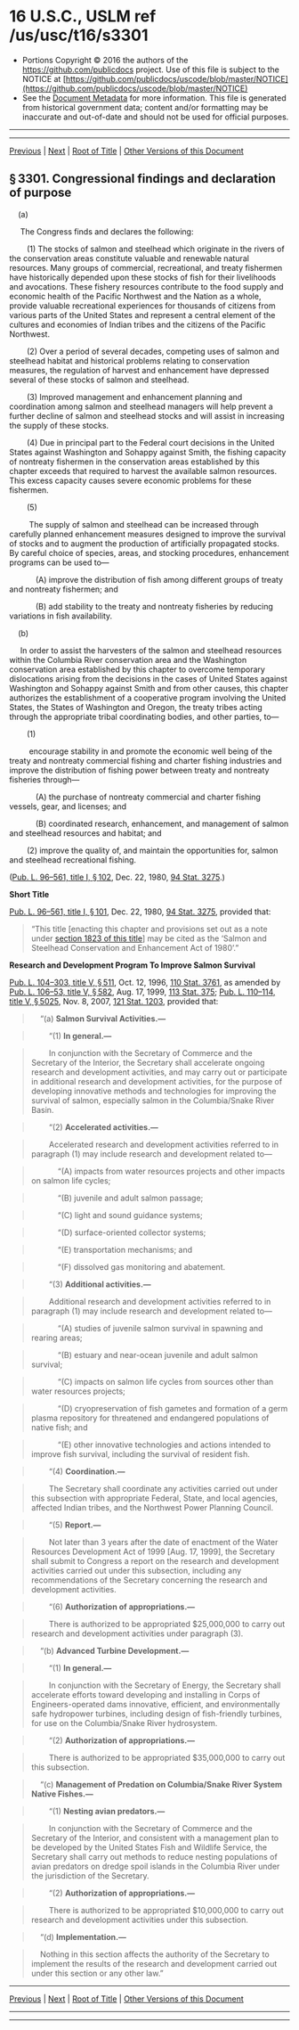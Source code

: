 ---
---

# 16 U.S.C., USLM ref /us/usc/t16/s3301

* Portions Copyright © 2016 the authors of the https://github.com/publicdocs project.
  Use of this file is subject to the NOTICE at [https://github.com/publicdocs/uscode/blob/master/NOTICE](https://github.com/publicdocs/uscode/blob/master/NOTICE)
* See the [Document Metadata](././../../../../..//README.md) for more information.
  This file is generated from historical government data; content and/or formatting may be inaccurate and out-of-date and should not be used for official purposes.

----------
----------

[Previous](./../../../../..//us/usc/t16/ch52/schI/m__us_usc_t16_ch52_schI.md) | [Next](./../../../../..//us/usc/t16/ch52/schI/m__us_usc_t16_s3302.md) | [Root of Title](./../../../../../) | [Other Versions of this Document](https://publicdocs.github.io/go/links?ns=uslm&ref=%2Fus%2Fusc%2Ft16%2Fs3301)

## § 3301. Congressional findings and declaration of purpose

    (a)

     The Congress finds and declares the following:

        (1) The stocks of salmon and steelhead which originate in the rivers of the conservation areas constitute valuable and renewable natural resources. Many groups of commercial, recreational, and treaty fishermen have historically depended upon these stocks of fish for their livelihoods and avocations. These fishery resources contribute to the food supply and economic health of the Pacific Northwest and the Nation as a whole, provide valuable recreational experiences for thousands of citizens from various parts of the United States and represent a central element of the cultures and economies of Indian tribes and the citizens of the Pacific Northwest.

        (2) Over a period of several decades, competing uses of salmon and steelhead habitat and historical problems relating to conservation measures, the regulation of harvest and enhancement have depressed several of these stocks of salmon and steelhead.

        (3) Improved management and enhancement planning and coordination among salmon and steelhead managers will help prevent a further decline of salmon and steelhead stocks and will assist in increasing the supply of these stocks.

        (4) Due in principal part to the Federal court decisions in the United States against Washington and Sohappy against Smith, the fishing capacity of nontreaty fishermen in the conservation areas established by this chapter exceeds that required to harvest the available salmon resources. This excess capacity causes severe economic problems for these fishermen.

        (5)

         The supply of salmon and steelhead can be increased through carefully planned enhancement measures designed to improve the survival of stocks and to augment the production of artificially propagated stocks. By careful choice of species, areas, and stocking procedures, enhancement programs can be used to—

            (A) improve the distribution of fish among different groups of treaty and nontreaty fishermen; and

            (B) add stability to the treaty and nontreaty fisheries by reducing variations in fish availability.

    (b)

     In order to assist the harvesters of the salmon and steelhead resources within the Columbia River conservation area and the Washington conservation area established by this chapter to overcome temporary dislocations arising from the decisions in the cases of United States against Washington and Sohappy against Smith and from other causes, this chapter authorizes the establishment of a cooperative program involving the United States, the States of Washington and Oregon, the treaty tribes acting through the appropriate tribal coordinating bodies, and other parties, to—

        (1)

         encourage stability in and promote the economic well being of the treaty and nontreaty commercial fishing and charter fishing industries and improve the distribution of fishing power between treaty and nontreaty fisheries through—

            (A) the purchase of nontreaty commercial and charter fishing vessels, gear, and licenses; and

            (B) coordinated research, enhancement, and management of salmon and steelhead resources and habitat; and

        (2) improve the quality of, and maintain the opportunities for, salmon and steelhead recreational fishing.

([Pub. L. 96–561, title I, § 102][/us/pl/96/561/s102], Dec. 22, 1980, [94 Stat. 3275][/us/stat/94/3275].)

 __Short Title__ 

[Pub. L. 96–561, title I, § 101][/us/pl/96/561/s101], Dec. 22, 1980, [94 Stat. 3275][/us/stat/94/3275], provided that: 

> “This title \[enacting this chapter and provisions set out as a note under [section 1823 of this title][/us/usc/t16/s1823]\] may be cited as the ‘Salmon and Steelhead Conservation and Enhancement Act of 1980’.”

 __Research and Development Program To Improve Salmon Survival__ 

[Pub. L. 104–303, title V, § 511][/us/pl/104/303/s511], Oct. 12, 1996, [110 Stat. 3761][/us/stat/110/3761], as amended by [Pub. L. 106–53, title V, § 582][/us/pl/106/53/s582], Aug. 17, 1999, [113 Stat. 375][/us/stat/113/375]; [Pub. L. 110–114, title V, § 5025][/us/pl/110/114/s5025], Nov. 8, 2007, [121 Stat. 1203][/us/stat/121/1203], provided that:

>     “(a) __Salmon Survival Activities.—__ 

>         “(1) __In general.—__ 

>         In conjunction with the Secretary of Commerce and the Secretary of the Interior, the Secretary shall accelerate ongoing research and development activities, and may carry out or participate in additional research and development activities, for the purpose of developing innovative methods and technologies for improving the survival of salmon, especially salmon in the Columbia/Snake River Basin.

>         “(2) __Accelerated activities.—__ 

>         Accelerated research and development activities referred to in paragraph (1) may include research and development related to—

>             “(A) impacts from water resources projects and other impacts on salmon life cycles;

>             “(B) juvenile and adult salmon passage;

>             “(C) light and sound guidance systems;

>             “(D) surface-oriented collector systems;

>             “(E) transportation mechanisms; and

>             “(F) dissolved gas monitoring and abatement.

>         “(3) __Additional activities.—__ 

>         Additional research and development activities referred to in paragraph (1) may include research and development related to—

>             “(A) studies of juvenile salmon survival in spawning and rearing areas;

>             “(B) estuary and near-ocean juvenile and adult salmon survival;

>             “(C) impacts on salmon life cycles from sources other than water resources projects;

>             “(D) cryopreservation of fish gametes and formation of a germ plasma repository for threatened and endangered populations of native fish; and

>             “(E) other innovative technologies and actions intended to improve fish survival, including the survival of resident fish.

>         “(4) __Coordination.—__ 

>         The Secretary shall coordinate any activities carried out under this subsection with appropriate Federal, State, and local agencies, affected Indian tribes, and the Northwest Power Planning Council.

>         “(5) __Report.—__ 

>         Not later than 3 years after the date of enactment of the Water Resources Development Act of 1999 \[Aug. 17, 1999\], the Secretary shall submit to Congress a report on the research and development activities carried out under this subsection, including any recommendations of the Secretary concerning the research and development activities.

>         “(6) __Authorization of appropriations.—__ 

>         There is authorized to be appropriated $25,000,000 to carry out research and development activities under paragraph (3).

>     “(b) __Advanced Turbine Development.—__ 

>         “(1) __In general.—__ 

>         In conjunction with the Secretary of Energy, the Secretary shall accelerate efforts toward developing and installing in Corps of Engineers-operated dams innovative, efficient, and environmentally safe hydropower turbines, including design of fish-friendly turbines, for use on the Columbia/Snake River hydrosystem.

>         “(2) __Authorization of appropriations.—__ 

>         There is authorized to be appropriated $35,000,000 to carry out this subsection.

>     “(c) __Management of Predation on Columbia/Snake River System Native Fishes.—__ 

>         “(1) __Nesting avian predators.—__ 

>         In conjunction with the Secretary of Commerce and the Secretary of the Interior, and consistent with a management plan to be developed by the United States Fish and Wildlife Service, the Secretary shall carry out methods to reduce nesting populations of avian predators on dredge spoil islands in the Columbia River under the jurisdiction of the Secretary.

>         “(2) __Authorization of appropriations.—__ 

>         There is authorized to be appropriated $10,000,000 to carry out research and development activities under this subsection.

>     “(d) __Implementation.—__ 

>     Nothing in this section affects the authority of the Secretary to implement the results of the research and development carried out under this section or any other law.”

----------

[Previous](./../../../../..//us/usc/t16/ch52/schI/m__us_usc_t16_ch52_schI.md) | [Next](./../../../../..//us/usc/t16/ch52/schI/m__us_usc_t16_s3302.md) | [Root of Title](./../../../../../) | [Other Versions of this Document](https://publicdocs.github.io/go/links?ns=uslm&ref=%2Fus%2Fusc%2Ft16%2Fs3301)

----------
----------

[/us/pl/96/561/s102]: https://publicdocs.github.io/go/links?ns=uslm&ref=%2Fus%2Fpl%2F96%2F561%2Fs102
[/us/stat/94/3275]: https://publicdocs.github.io/go/links?ns=uslm&ref=%2Fus%2Fstat%2F94%2F3275
[/us/pl/96/561/s101]: https://publicdocs.github.io/go/links?ns=uslm&ref=%2Fus%2Fpl%2F96%2F561%2Fs101
[/us/stat/94/3275]: https://publicdocs.github.io/go/links?ns=uslm&ref=%2Fus%2Fstat%2F94%2F3275
[/us/usc/t16/s1823]: https://publicdocs.github.io/go/links?ns=uslm&ref=%2Fus%2Fusc%2Ft16%2Fs1823
[/us/pl/104/303/s511]: https://publicdocs.github.io/go/links?ns=uslm&ref=%2Fus%2Fpl%2F104%2F303%2Fs511
[/us/stat/110/3761]: https://publicdocs.github.io/go/links?ns=uslm&ref=%2Fus%2Fstat%2F110%2F3761
[/us/pl/106/53/s582]: https://publicdocs.github.io/go/links?ns=uslm&ref=%2Fus%2Fpl%2F106%2F53%2Fs582
[/us/stat/113/375]: https://publicdocs.github.io/go/links?ns=uslm&ref=%2Fus%2Fstat%2F113%2F375
[/us/pl/110/114/s5025]: https://publicdocs.github.io/go/links?ns=uslm&ref=%2Fus%2Fpl%2F110%2F114%2Fs5025
[/us/stat/121/1203]: https://publicdocs.github.io/go/links?ns=uslm&ref=%2Fus%2Fstat%2F121%2F1203


